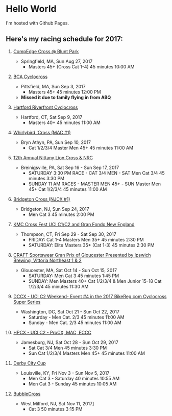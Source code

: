 # Hello World

I'm hosted with Github Pages.

## Here's my racing schedule for 2017:
1. [CompEdge Cross @ Blunt Park](https://www.bikereg.com/35565)
    * Springfield, MA, Sun Aug 27, 2017
        * Masters 45+ (Cross Cat 1-4)	45 minutes	10:00 AM	

1. [BCA Cyclocross](https://www.bikereg.com/35310)
    * Pittsfield, MA, Sun Sep 3, 2017
        * Masters 45+	45 minutes	12:00 PM
    * **Missed it due to family flying in from ABQ**

1. [Hartford Riverfront Cyclocross](https://www.bikereg.com/35718)
    * Hartford, CT, Sat Sep 9, 2017
        * Masters 40+	45 minutes	11:00 AM

1. [Whirlybird 'Cross (MAC #1)](https://www.bikereg.com/34481)
    * Bryn Athyn, PA, Sun Sep 10, 2017
        * Cat 1/2/3/4 Master Men 45+	45 minutes	11:00 AM

1. [12th Annual Nittany Lion Cross & NRC](https://www.bikereg.com/12th-annual-nittany-lion-cross)
    * Breinigsville, PA, Sat Sep 16 - Sun Sep 17, 2017
        * SATURDAY 3:30 PM RACE - CAT 3/4 MEN - SAT Men Cat 3/4	45 minutes	3:30 PM
        * SUNDAY 11 AM RACES - MASTER MEN 45+ - SUN Master Men 45+ Cat 1/2/3/4	45 minutes	11:00 AM
        
1. [Bridgeton Cross (NJCX #1)](https://www.bikereg.com/35655)
    * Bridgeton, NJ, Sun Sep 24, 2017
        * Men Cat 3	45 minutes	2:00 PM

1. [KMC Cross Fest UCI C1/C2 and Gran Fondo New England](https://www.bikereg.com/35789)
    * Thompson, CT, Fri Sep 29 - Sat Sep 30, 2017
        * FRIDAY: Cat 1-4 Masters Men 35+	45 minutes	2:30 PM
        * SATURDAY: Elite Masters 35+ (Cat 1-3)	45 minutes	2:30 PM

1. [CRAFT Sportswear Gran Prix of Gloucester Presented by Ipswich Brewing, Vittoria Northeast 1 & 2](https://www.bikereg.com/35020)
    * Gloucester, MA, Sat Oct 14 - Sun Oct 15, 2017
        * SATURDAY: Men Cat 3	45 minutes	1:45 PM
        * SUNDAY: Men Masters 40+ Cat 1/2/3/4 & Men Junior 15-18 Cat 1/2/3/4	45 minutes	11:30 AM

1. [DCCX - UCI C2 Weekend- Event #4 in the 2017 BikeReg.com Cyclocross Super Series](https://www.bikereg.com/35984)
    * Washington, DC, Sat Oct 21 - Sun Oct 22, 2017
        * Saturday - Men Cat. 2/3	45 minutes	11:00 AM
        * Sunday - Men Cat. 2/3	45 minutes	11:00 AM

1. [HPCX - UCI C2 - ProCX, MAC, ECCC](https://www.bikereg.com/36230)
    * Jamesburg, NJ, Sat Oct 28 - Sun Oct 29, 2017
        * Sat Cat 3/4 Men	45 minutes	3:30 PM
        * Sun Cat 1/2/3/4 Masters Men 45+	45 minutes	11:00 AM

1. [Derby City Cup](http://ovcx.com/races/derby-city-cup/)
    * Louisville, KY, Fri Nov 3 - Sun Nov 5, 2017
        * Men Cat 3 - Saturday	40 minutes	10:55 AM
        * Men Cat 3 - Sunday	45 minutes	10:05 AM

1. [BubbleCross](https://www.bikereg.com/bubblecross)
    * West Milford, NJ, Sat Nov 11, 2017]
        * Cat 3	50 minutes	3:15 PM

